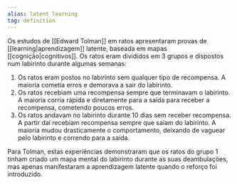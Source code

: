 ```yaml
---
alias: latent learning
tag: definition
---
```



Os estudos de [[Edward Tolman]] em ratos apresentaram provas de [[learning|aprendizagem]] latente, baseada em mapas [[cognição|cognitivos]]. Os ratos eram divididos em 3 grupos e dispostos num labirinto durante algumas semanas:
1. Os ratos eram postos no labirinto sem qualquer tipo de recompensa. A maioria cometia erros e demorava a sair do labirinto.
2. Os ratos recebiam uma recompensa sempre que terminavam o labirinto. A maioria corria rápida e diretamente para a saída para receber a recompensa, cometendo poucos erros.
3. Os ratos andavam no labirinto durante 10 dias sem receber recompensa. A partir daí recebiam recompensa sempre que saíam do labirinto. A maioria mudou drasticamente o comportamento, deixando de vaguear pelo labirinto e correndo para a saída.

Para Tolman, estas experiências demonstraram que os ratos do grupo 1 tinham criado um mapa mental do labirinto durante as suas deambulações, mas apenas manifestaram a aprendizagem latente quando o reforço foi introduzido.